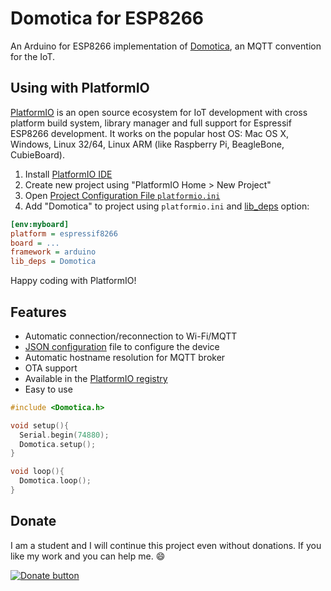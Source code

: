 # Domotica for ESP8266

An Arduino for ESP8266 implementation of [Domotica](https://github.com/shahkeyur/Domotica), an MQTT convention for the IoT.

## Using with PlatformIO

[PlatformIO](http://platformio.org) is an open source ecosystem for IoT development with cross platform build system, library manager and full support for Espressif ESP8266 development. It works on the popular host OS: Mac OS X, Windows, Linux 32/64, Linux ARM (like Raspberry Pi, BeagleBone, CubieBoard).

1. Install [PlatformIO IDE](http://platformio.org/platformio-ide)
2. Create new project using "PlatformIO Home > New Project"
3. Open [Project Configuration File `platformio.ini`](http://docs.platformio.org/page/projectconf.html)
4. Add "Domotica" to project using `platformio.ini` and [lib_deps](http://docs.platformio.org/page/projectconf/section_env_library.html#lib-deps) option:
```ini
[env:myboard]
platform = espressif8266
board = ...
framework = arduino
lib_deps = Domotica
```

Happy coding with PlatformIO!

## Features

* Automatic connection/reconnection to Wi-Fi/MQTT
* [JSON configuration](https://github.com/shahkeyur/Domotica/tree/master/data/domotica) file to configure the device
* Automatic hostname resolution for MQTT broker
* OTA support
* Available in the [PlatformIO registry](http://platformio.org/#!/lib/show/555/Homie)
* Easy to use

```c++
#include <Domotica.h>

void setup(){
  Serial.begin(74880);
  Domotica.setup();
}

void loop(){
  Domotica.loop();
}

```

## Donate

I am a student and I will continue this project even without donations. If you like my work and you can help me. :smile:

[![Donate button](https://www.paypal.com/en_US/i/btn/btn_donateCC_LG.gif)](https://www.paypal.me/keyur5156)
